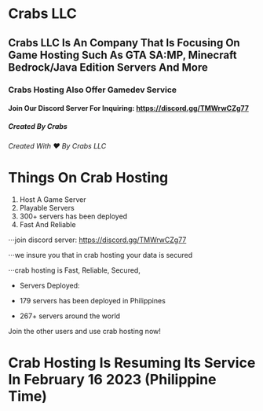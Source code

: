# Crabs LLC
 
## Crabs LLC Is An Company That Is Focusing On Game Hosting Such As GTA SA:MP, Minecraft Bedrock/Java Edition Servers And More

### Crabs Hosting Also Offer Gamedev Service 

#### Join Our Discord Server For Inquiring: https://discord.gg/TMWrwCZg77

##### Created By Crabs 

###### Created With ♥️ By Crabs LLC 


Things On Crab Hosting
======


1. Host A Game Server 
2. Playable Servers
1. 300+ servers has been deployed 
4. Fast And Reliable

⋅⋅⋅join discord server: https://discord.gg/TMWrwCZg77

⋅⋅⋅we insure you that in crab hosting your data is secured

⋅⋅⋅crab hosting is Fast, Reliable, Secured,

* Servers Deployed:
- 179 servers has been deployed in Philippines
+ 267+ servers around the world

Join the other users and use crab hosting now!

# Crab Hosting Is Resuming Its Service In February 16 2023 (Philippine Time)

